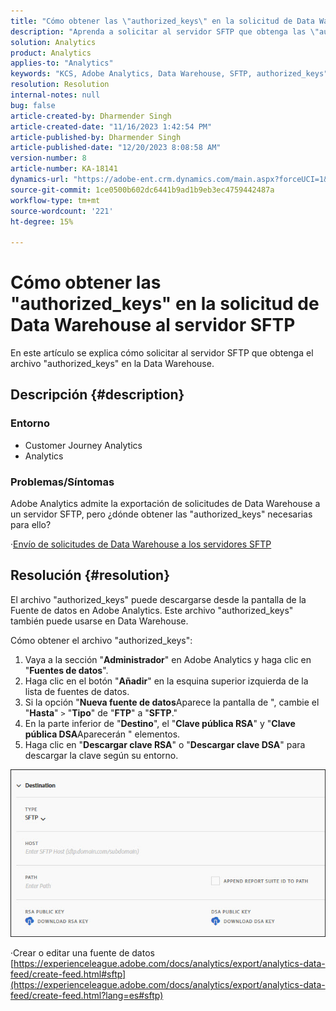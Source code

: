 ```yaml
---
title: "Cómo obtener las \"authorized_keys\" en la solicitud de Data Warehouse al servidor SFTP"
description: "Aprenda a solicitar al servidor SFTP que obtenga las \"authorized_keys\""
solution: Analytics
product: Analytics
applies-to: "Analytics"
keywords: "KCS, Adobe Analytics, Data Warehouse, SFTP, authorized_keys"
resolution: Resolution
internal-notes: null
bug: false
article-created-by: Dharmender Singh
article-created-date: "11/16/2023 1:42:54 PM"
article-published-by: Dharmender Singh
article-published-date: "12/20/2023 8:08:58 AM"
version-number: 8
article-number: KA-18141
dynamics-url: "https://adobe-ent.crm.dynamics.com/main.aspx?forceUCI=1&pagetype=entityrecord&etn=knowledgearticle&id=7fa03007-8684-ee11-8179-6045bd0063aa"
source-git-commit: 1ce0500b602dc6441b9ad1b9eb3ec4759442487a
workflow-type: tm+mt
source-wordcount: '221'
ht-degree: 15%

---
```


# Cómo obtener las &quot;authorized_keys&quot; en la solicitud de Data Warehouse al servidor SFTP


En este artículo se explica cómo solicitar al servidor SFTP que obtenga el archivo &quot;authorized_keys&quot; en la Data Warehouse.

## Descripción {#description}


### Entorno

- Customer Journey Analytics
- Analytics


### <b>Problemas/Síntomas</b>

Adobe Analytics admite la exportación de solicitudes de Data Warehouse a un servidor SFTP, pero ¿dónde obtener las &quot;authorized_keys&quot; necesarias para ello?

·[Envío de solicitudes de Data Warehouse a los servidores SFTP](https://experienceleague.adobe.com/docs/analytics/export/ftp-and-sftp/secure-file-transfer-protocol/ftp-sftp-dw.html?lang=es)


## Resolución {#resolution}


El archivo &quot;authorized_keys&quot; puede descargarse desde la pantalla de la Fuente de datos en Adobe Analytics. Este archivo &quot;authorized_keys&quot; también puede usarse en Data Warehouse.

Cómo obtener el archivo &quot;authorized_keys&quot;:

1. Vaya a la sección &quot;<b>Administrador</b>&quot; en Adobe Analytics y haga clic en &quot;<b>Fuentes de datos</b>&quot;.
2. Haga clic en el botón &quot;<b>Añadir</b>&quot; en la esquina superior izquierda de la lista de fuentes de datos.
3. Si la opción &quot;<b>Nueva fuente de datos</b>Aparece la pantalla de &quot;, cambie el &quot;<b>Hasta</b>&quot; `>`  &quot;<b>Tipo</b>&quot; de &quot;<b>FTP</b>&quot; a &quot;<b>SFTP</b>.&quot;
4. En la parte inferior de &quot;<b>Destino</b>&quot;, el &quot;<b>Clave pública RSA</b>&quot; y &quot;<b>Clave pública DSA</b>Aparecerán &quot; elementos.
5. Haga clic en &quot;<b>Descargar clave RSA</b>&quot; o &quot;<b>Descargar clave DSA</b>&quot; para descargar la clave según su entorno.


![](assets/50e37472-899b-ec11-b400-00224805a4ef.png)

·Crear o editar una fuente de datos
[https://experienceleague.adobe.com/docs/analytics/export/analytics-data-feed/create-feed.html#sftp](https://experienceleague.adobe.com/docs/analytics/export/analytics-data-feed/create-feed.html?lang=es#sftp)
